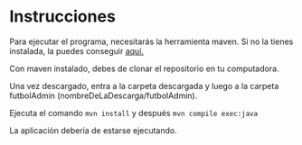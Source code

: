 # Instrucciones

Para ejecutar el programa, necesitarás la herramienta maven. Si no la tienes instalada, la puedes conseguir [aquí.](https://maven.apache.org/download.cgi)

Con maven instalado, debes de clonar el repositorio en tu computadora.

Una vez descargado, entra a la carpeta descargada y luego a la carpeta futbolAdmin (nombreDeLaDescarga/futbolAdmin).

Ejecuta el comando `mvn install` y después `mvn compile exec:java`

La aplicación debería de estarse ejecutando.

